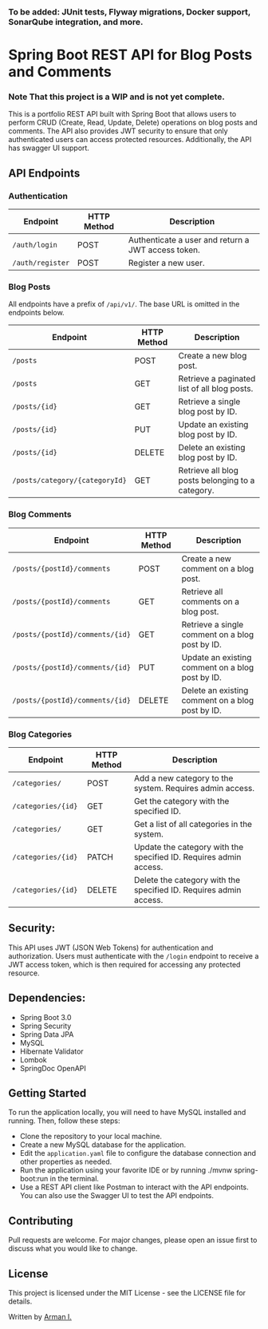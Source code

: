 ### To be added: JUnit tests, Flyway migrations, Docker support, SonarQube integration, and more.

# Spring Boot REST API for Blog Posts and Comments
### Note That this project is a WIP and is not yet complete.
This is a portfolio REST API built with Spring Boot that allows users to perform CRUD (Create, Read, Update, Delete) operations on blog posts and comments. The API also provides JWT security to ensure that only authenticated users can access protected resources. Additionally, the API has swagger UI support.

## API Endpoints

### Authentication
| Endpoint        | HTTP Method | Description                                        |
|-----------------|-------------|----------------------------------------------------|
| ```/auth/login```    | POST        | Authenticate a user and return a JWT access token. |
| ```/auth/register``` | POST        | Register a new user.                               | 


### Blog Posts
All endpoints have a prefix of ```/api/v1/```. The base URL is omitted in the endpoints below.

| Endpoint                           | HTTP Method | Description                                       |
|------------------------------------|-------------|---------------------------------------------------|
| ```/posts   ```                    | POST        | Create a new blog post.                           |
| ```/posts    ```                   | GET         | Retrieve a paginated list of all blog posts.      |
| ```/posts/{id} ```                 | GET         | Retrieve a single blog post by ID.                |
| ```/posts/{id} ```                 | 	PUT        | 	Update an existing blog post by ID.              |
| ```/posts/{id}```	                 | DELETE	     | Delete an existing blog post by ID.               |
| ```/posts/category/{categoryId}``` | 	GET        | 	Retrieve all blog posts belonging to a category. |

### Blog Comments
| Endpoint                            | HTTP Method | Description                                      |
|-------------------------------------|-------------|--------------------------------------------------|
| ```/posts/{postId}/comments```      | 	POST       | Create a new comment on a blog post.             |
| ```/posts/{postId}/comments```      | 	GET	       | Retrieve all comments on a blog post.            |
| ```/posts/{postId}/comments/{id}``` | 	GET	       | Retrieve a single comment on a blog post by ID.  |
| ```/posts/{postId}/comments/{id}``` | 	PUT	       | Update an existing comment on a blog post by ID. |
| ```/posts/{postId}/comments/{id}``` | DELETE      | Delete an existing comment on a blog post by ID. |

### Blog Categories
| Endpoint     | HTTP Method | Description                                                       |
|--------------|-------------|-------------------------------------------------------------------|
| ```/categories/```	     | POST        | Add a new category to the system. Requires admin access.          |
| ```/categories/{id}```  | GET         | Get the category with the specified ID.                           |
| ```/categories/   ```   | GET         | Get a list of all categories in the system.                       |
| ```/categories/{id}```  | PATCH       | Update the category with the specified ID. Requires admin access. |                               
| ```/categories/{id} ``` | DELETE      | Delete the category with the specified ID. Requires admin access. |                              


## Security:
This API uses JWT (JSON Web Tokens) for authentication and authorization. Users must authenticate with the ```/login``` endpoint to receive a JWT access token, which is then required for accessing any protected resource.

## Dependencies:
- Spring Boot 3.0
- Spring Security
- Spring Data JPA
- MySQL
- Hibernate Validator
- Lombok
- SpringDoc OpenAPI 

## Getting Started
To run the application locally, you will need to have MySQL installed and running. Then, follow these steps:

- Clone the repository to your local machine.
- Create a new MySQL database for the application.
- Edit the ```application.yaml``` file to configure the database connection and other properties as needed.
- Run the application using your favorite IDE or by running ./mvnw spring-boot:run in the terminal.
- Use a REST API client like Postman to interact with the API endpoints. You can also use the Swagger UI to test the API endpoints.

## Contributing
Pull requests are welcome. For major changes, please open an issue first to discuss what you would like to change.

## License
This project is licensed under the MIT License - see the LICENSE file for details.


Written by [Arman I.](https://www.linkedin.com/in/arman-iqbal-39803681/)
